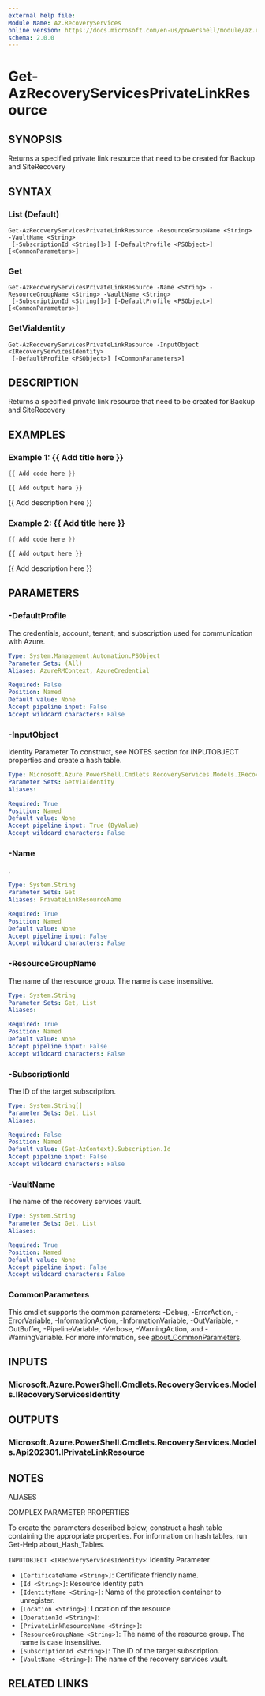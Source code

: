 ```yaml
---
external help file:
Module Name: Az.RecoveryServices
online version: https://docs.microsoft.com/en-us/powershell/module/az.recoveryservices/get-azrecoveryservicesprivatelinkresource
schema: 2.0.0
---
```


# Get-AzRecoveryServicesPrivateLinkResource

## SYNOPSIS
Returns a specified private link resource that need to be created for Backup and SiteRecovery

## SYNTAX

### List (Default)
```
Get-AzRecoveryServicesPrivateLinkResource -ResourceGroupName <String> -VaultName <String>
 [-SubscriptionId <String[]>] [-DefaultProfile <PSObject>] [<CommonParameters>]
```

### Get
```
Get-AzRecoveryServicesPrivateLinkResource -Name <String> -ResourceGroupName <String> -VaultName <String>
 [-SubscriptionId <String[]>] [-DefaultProfile <PSObject>] [<CommonParameters>]
```

### GetViaIdentity
```
Get-AzRecoveryServicesPrivateLinkResource -InputObject <IRecoveryServicesIdentity>
 [-DefaultProfile <PSObject>] [<CommonParameters>]
```

## DESCRIPTION
Returns a specified private link resource that need to be created for Backup and SiteRecovery

## EXAMPLES

### Example 1: {{ Add title here }}
```powershell
{{ Add code here }}
```

```output
{{ Add output here }}
```

{{ Add description here }}

### Example 2: {{ Add title here }}
```powershell
{{ Add code here }}
```

```output
{{ Add output here }}
```

{{ Add description here }}

## PARAMETERS

### -DefaultProfile
The credentials, account, tenant, and subscription used for communication with Azure.

```yaml
Type: System.Management.Automation.PSObject
Parameter Sets: (All)
Aliases: AzureRMContext, AzureCredential

Required: False
Position: Named
Default value: None
Accept pipeline input: False
Accept wildcard characters: False
```

### -InputObject
Identity Parameter
To construct, see NOTES section for INPUTOBJECT properties and create a hash table.

```yaml
Type: Microsoft.Azure.PowerShell.Cmdlets.RecoveryServices.Models.IRecoveryServicesIdentity
Parameter Sets: GetViaIdentity
Aliases:

Required: True
Position: Named
Default value: None
Accept pipeline input: True (ByValue)
Accept wildcard characters: False
```

### -Name
.

```yaml
Type: System.String
Parameter Sets: Get
Aliases: PrivateLinkResourceName

Required: True
Position: Named
Default value: None
Accept pipeline input: False
Accept wildcard characters: False
```

### -ResourceGroupName
The name of the resource group.
The name is case insensitive.

```yaml
Type: System.String
Parameter Sets: Get, List
Aliases:

Required: True
Position: Named
Default value: None
Accept pipeline input: False
Accept wildcard characters: False
```

### -SubscriptionId
The ID of the target subscription.

```yaml
Type: System.String[]
Parameter Sets: Get, List
Aliases:

Required: False
Position: Named
Default value: (Get-AzContext).Subscription.Id
Accept pipeline input: False
Accept wildcard characters: False
```

### -VaultName
The name of the recovery services vault.

```yaml
Type: System.String
Parameter Sets: Get, List
Aliases:

Required: True
Position: Named
Default value: None
Accept pipeline input: False
Accept wildcard characters: False
```

### CommonParameters
This cmdlet supports the common parameters: -Debug, -ErrorAction, -ErrorVariable, -InformationAction, -InformationVariable, -OutVariable, -OutBuffer, -PipelineVariable, -Verbose, -WarningAction, and -WarningVariable. For more information, see [about_CommonParameters](http://go.microsoft.com/fwlink/?LinkID=113216).

## INPUTS

### Microsoft.Azure.PowerShell.Cmdlets.RecoveryServices.Models.IRecoveryServicesIdentity

## OUTPUTS

### Microsoft.Azure.PowerShell.Cmdlets.RecoveryServices.Models.Api202301.IPrivateLinkResource

## NOTES

ALIASES

COMPLEX PARAMETER PROPERTIES

To create the parameters described below, construct a hash table containing the appropriate properties. For information on hash tables, run Get-Help about_Hash_Tables.


`INPUTOBJECT <IRecoveryServicesIdentity>`: Identity Parameter
  - `[CertificateName <String>]`: Certificate friendly name.
  - `[Id <String>]`: Resource identity path
  - `[IdentityName <String>]`: Name of the protection container to unregister.
  - `[Location <String>]`: Location of the resource
  - `[OperationId <String>]`: 
  - `[PrivateLinkResourceName <String>]`: 
  - `[ResourceGroupName <String>]`: The name of the resource group. The name is case insensitive.
  - `[SubscriptionId <String>]`: The ID of the target subscription.
  - `[VaultName <String>]`: The name of the recovery services vault.

## RELATED LINKS

